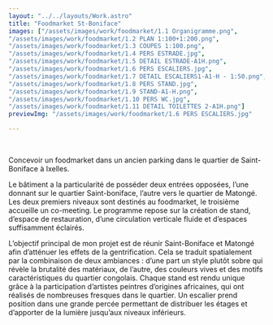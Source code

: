 ```yaml
---
layout: "../../layouts/Work.astro"
title: "Foodmarket St-Boniface"
images: ["/assets/images/work/foodmarket/1.1 Organigramme.png",
"/assets/images/work/foodmarket/1.2 PLAN 1:100+1:200.png",
"/assets/images/work/foodmarket/1.3 COUPES 1:100.png",
"/assets/images/work/foodmarket/1.4 PERS ESTRADE.jpg",
"/assets/images/work/foodmarket/1.5 DETAIL ESTRADE-A1H.png",
"/assets/images/work/foodmarket/1.6 PERS ESCALIERS.jpg",
"/assets/images/work/foodmarket/1.7 DETAIL ESCALIERS1-A1-H - 1:50.png",
"/assets/images/work/foodmarket/1.8 PERS STAND.jpg",
"/assets/images/work/foodmarket/1.9 STAND-A1-H.png",
"/assets/images/work/foodmarket/1.10 PERS WC.jpg",
"/assets/images/work/foodmarket/1.11 DETAIL TOILETTES 2-A1H.png"]
previewImg: "/assets/images/work/foodmarket/1.6 PERS ESCALIERS.jpg"

---
```

&nbsp;

Concevoir un foodmarket dans un ancien parking dans le quartier de Saint-Boniface à Ixelles. 

Le bâtiment a la particularité de posséder deux entrées opposées, l’une donnant sur le quartier Saint-boniface, l’autre vers le quartier de 
Matongé. Les deux premiers niveaux sont destinés au foodmarket, le 
troisième accueille un co-meeting. Le programme repose sur la création de stand, d’espace de restauration, d’une circulation verticale fluide et d’espaces suffisamment éclairés.


L’objectif principal de mon projet est de réunir Saint-Boniface et Matongé afin d’atténuer les effets de la gentrification. Cela se traduit spatialement par la combinaison de deux ambiances : d’une part un style plutôt sobre qui révèle la brutalité des matériaux, de l’autre, des couleurs vives et des motifs caractéristiques du quartier congolais. Chaque stand est rendu unique grâce à la participation d’artistes peintres d’origines africaines, qui ont réalisés de nombreuses fresques dans le quartier. Un escalier prend position dans une grande percée permettant de distribuer les étages et d’apporter de la lumière jusqu’aux niveaux inférieurs.